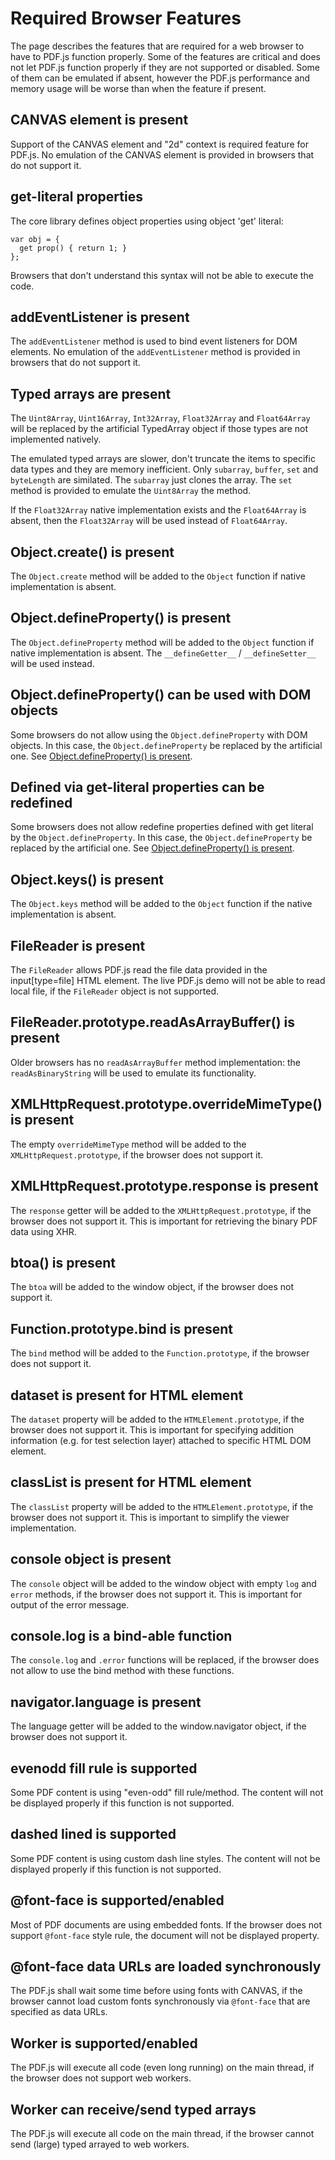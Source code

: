 # Required Browser Features

The page describes the features that are required for a web browser to have to PDF.js function properly. Some of the features are critical and does not let PDF.js function properly if they are not supported or disabled. Some of them can be emulated if absent, however the PDF.js performance and memory usage will be worse than when the feature if present.

## <a id="canvas"></a>CANVAS element is present

Support of the CANVAS element and "2d" context is required feature for PDF.js.
No emulation of the CANVAS element is provided in browsers that do not support it.


## <a id="get-literal"></a>get-literal properties

The core library defines object properties using object 'get' literal:

```
var obj = {
  get prop() { return 1; }
};
```

Browsers that don't understand this syntax will not be able to execute the code.


## <a id="addEventListener"></a>addEventListener is present

The `addEventListener` method is used to bind event listeners for DOM elements.
No emulation of the `addEventListener` method is provided in browsers that do not support it.


## <a id="Uint8Array"></a><a id="Uint16Array"></a><a id="Int32Array"></a><a id="Float32Array"></a><a id="Float64Array"></a>Typed arrays are present

The `Uint8Array`, `Uint16Array`, `Int32Array`, `Float32Array` and `Float64Array` will be replaced
by the artificial TypedArray object if those types are not implemented natively.

The emulated typed arrays are slower, don't truncate the items to specific data types and they are memory inefficient. Only `subarray`, `buffer`, `set` and `byteLength` are similated. The `subarray` just clones the array. The `set` method is provided to emulate the `Uint8Array` the method.

If the `Float32Array` native implementation exists and the `Float64Array` is absent, then the `Float32Array` will be used instead of `Float64Array`.

## <a id="Object-create"></a>Object.create() is present

The `Object.create` method will be added to the `Object` function if native implementation is absent.


## <a id="Object-defineProperty"></a>Object.defineProperty() is present


The `Object.defineProperty` method will be added to the `Object` function if native implementation is absent. The `__defineGetter__` / `__defineSetter__` will be used instead.


## <a id="Object-defineProperty-DOM"></a>Object.defineProperty() can be used with DOM objects

Some browsers do not allow using the `Object.defineProperty` with DOM objects.
In this case, the `Object.defineProperty` be replaced by the artificial one. See [Object.defineProperty() is present](#Object-defineProperty).


## <a id="get-literal-redefine"></a>Defined via get-literal properties can be redefined

Some browsers does not allow redefine properties defined with get literal by the `Object.defineProperty`.
In this case, the `Object.defineProperty` be replaced by the artificial one. See [Object.defineProperty() is present](#Object-defineProperty).


## <a id="Object-keys"></a>Object.keys() is present

The `Object.keys` method will be added to the `Object` function if the native implementation is absent.


## <a id="FileReader"></a>FileReader is present

The `FileReader` allows PDF.js read the file data provided in the input[type=file] HTML element. The live PDF.js demo will not be able to read local file, if the `FileReader` object is not supported.


## <a id="FileReader-readAsArrayBuffer"></a>FileReader.prototype.readAsArrayBuffer() is present

Older browsers has no `readAsArrayBuffer` method implementation: the `readAsBinaryString` will be used to emulate its functionality.


## <a id="XMLHttpRequest-overrideMimeType"></a>XMLHttpRequest.prototype.overrideMimeType() is present

The empty `overrideMimeType` method will be added to the `XMLHttpRequest.prototype`, if the browser does not support it.


## <a id="XMLHttpRequest-response"></a>XMLHttpRequest.prototype.response is present

The `response` getter will be added to the `XMLHttpRequest.prototype`, if the browser does not support it.
This is important for retrieving the binary PDF data using XHR.


## <a id="bota"></a>btoa() is present

The `btoa` will be added to the window object, if the browser does not support it.


## <a id="Function-bind"></a>Function.prototype.bind is present

The `bind` method will be added to the `Function.prototype`, if the browser does not support it.


## <a id="dataset"></a>dataset is present for HTML element

The `dataset` property will be added to the `HTMLElement.prototype`, if the browser does not support it.
This is important for specifying addition information (e.g. for test selection layer)
attached to specific HTML DOM element.


## <a id="classList"></a>classList is present for HTML element

The `classList` property will be added to the `HTMLElement.prototype`, if the browser does not support it.
This is important to simplify the viewer implementation.


## <a id="console"></a>console object is present

The `console` object will be added to the window object with empty `log` and `error` methods,
if the browser does not support it. This is important for output of the error message.


## <a id="console-log-bind"></a>console.log is a bind-able function

The `console.log` and `.error` functions will be replaced, if the browser does not allow to use
the bind method with these functions.


## <a id="navigator-language"></a>navigator.language is present

The language getter will be added to the window.navigator object, if the browser does not support it.


## <a id="fillRule-evenodd"></a>evenodd fill rule is supported

Some PDF content is using "even-odd" fill rule/method. The content will not be displayed
properly if this function is not supported.

## <a id="dash-array"></a>dashed lined is supported

Some PDF content is using custom dash line styles. The content will not be displayed
properly if this function is not supported.


## <a id="font-face"></a>@font-face is supported/enabled

Most of PDF documents are using embedded fonts. If the browser does not support `@font-face`
style rule, the document will not be displayed property.


## <a id="font-face-sync"></a>@font-face data URLs are loaded synchronously

The PDF.js shall wait some time before using fonts with CANVAS,
if the browser cannot load custom fonts  synchronously via `@font-face` that are specified as data URLs.


## <a id="Worker"></a>Worker is supported/enabled

The PDF.js will execute all code (even long running) on the main thread,
if the browser does not support web workers. 

## <a id="Worker-Uint8Array"></a>Worker can receive/send typed arrays

The PDF.js will execute all code on the main thread,
if the browser cannot send (large) typed arrayed to web workers. 


